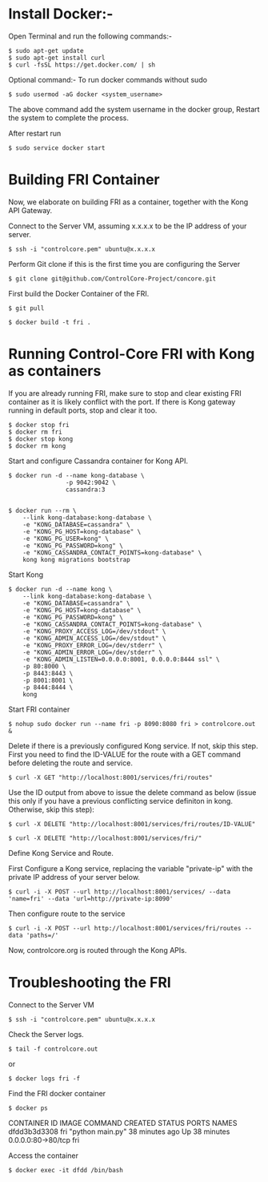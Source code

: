 # Install Docker:-

Open Terminal and run the following commands:-

````
$ sudo apt-get update
$ sudo apt-get install curl
$ curl -fsSL https://get.docker.com/ | sh
````
Optional command:- To run docker commands without sudo 
````
$ sudo usermod -aG docker <system_username>
````
The above command add the system username in the docker group, Restart the system to complete the process. 

After restart run 

```` 
$ sudo service docker start 
````

# Building FRI Container

Now, we elaborate on building FRI as a container, together with the Kong API Gateway.

Connect to the Server VM, assuming x.x.x.x to be the IP address of your server.
````
$ ssh -i "controlcore.pem" ubuntu@x.x.x.x
````
Perform Git clone if this is the first time you are configuring the Server
````
$ git clone git@github.com/ControlCore-Project/concore.git
````

First build the Docker Container of the FRI.
````
$ git pull

$ docker build -t fri .
````

# Running Control-Core FRI with Kong as containers

If you are already running FRI, make sure to stop and clear existing FRI container as it is likely conflict with the port. If there is Kong gateway running in default ports, stop and clear it too.
````
$ docker stop fri
$ docker rm fri
$ docker stop kong
$ docker rm kong
````

Start and configure Cassandra container for Kong API.
````
$ docker run -d --name kong-database \
                -p 9042:9042 \
                cassandra:3


$ docker run --rm \
    --link kong-database:kong-database \
    -e "KONG_DATABASE=cassandra" \
    -e "KONG_PG_HOST=kong-database" \
    -e "KONG_PG_USER=kong" \
    -e "KONG_PG_PASSWORD=kong" \
    -e "KONG_CASSANDRA_CONTACT_POINTS=kong-database" \
    kong kong migrations bootstrap
````

Start Kong
````
$ docker run -d --name kong \
    --link kong-database:kong-database \
    -e "KONG_DATABASE=cassandra" \
    -e "KONG_PG_HOST=kong-database" \
    -e "KONG_PG_PASSWORD=kong" \
    -e "KONG_CASSANDRA_CONTACT_POINTS=kong-database" \
    -e "KONG_PROXY_ACCESS_LOG=/dev/stdout" \
    -e "KONG_ADMIN_ACCESS_LOG=/dev/stdout" \
    -e "KONG_PROXY_ERROR_LOG=/dev/stderr" \
    -e "KONG_ADMIN_ERROR_LOG=/dev/stderr" \
    -e "KONG_ADMIN_LISTEN=0.0.0.0:8001, 0.0.0.0:8444 ssl" \
    -p 80:8000 \
    -p 8443:8443 \
    -p 8001:8001 \
    -p 8444:8444 \
    kong
````

Start FRI container
````
$ nohup sudo docker run --name fri -p 8090:8080 fri > controlcore.out &
````

Delete if there is a previously configured Kong service. If not, skip this step. First you need to find the ID-VALUE for the route with a GET command before deleting the route and service.
````
$ curl -X GET "http://localhost:8001/services/fri/routes"
````
Use the ID output from above to issue the delete command as below (issue this only if you have a previous conflicting service definiton in kong. Otherwise, skip this step):
````
$ curl -X DELETE "http://localhost:8001/services/fri/routes/ID-VALUE"

$ curl -X DELETE "http://localhost:8001/services/fri/"
````

Define Kong Service and Route.

First Configure a Kong service, replacing the variable "private-ip" with the private IP address of your server below.
````
$ curl -i -X POST --url http://localhost:8001/services/ --data 'name=fri' --data 'url=http://private-ip:8090'
````
Then configure route to the service
````
$ curl -i -X POST --url http://localhost:8001/services/fri/routes --data 'paths=/'
````

Now, controlcore.org is routed through the Kong APIs.


# Troubleshooting the FRI

Connect to the Server VM
````
$ ssh -i "controlcore.pem" ubuntu@x.x.x.x
````
Check the Server logs.
````
$ tail -f controlcore.out
````
or
````
$ docker logs fri -f
````
Find the FRI docker container
````
$ docker ps
````
CONTAINER ID        IMAGE               COMMAND              CREATED             STATUS              PORTS                NAMES
dfdd3b3d3308        fri            "python main.py"   38 minutes ago      Up 38 minutes       0.0.0.0:80->80/tcp   fri

Access the container
````
$ docker exec -it dfdd /bin/bash
````

